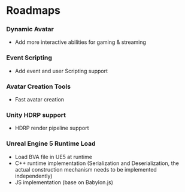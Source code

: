 # Roadmaps

### **Dynamic Avatar**
- Add more interactive abilities for gaming & streaming

### **Event Scripting**
- Add event and user Scripting support

### **Avatar Creation Tools**
- Fast avatar creation

### **Unity HDRP support**
- HDRP render pipeline support

### **Unreal Engine 5 Runtime Load**
- Load BVA file in UE5 at runtime
- C++ runtime implementation (Serialization and Deserialization, the actual construction mechanism needs to be implemented independently)
- JS implementation (base on Babylon.js)